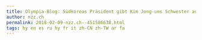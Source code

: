 ```yaml
---
title: Olympia-Blog: Südkoreas Präsident gibt Kim Jong-uns Schwester an der Eröffnungsfeier die Hand | NZZ
author: nzz.ch
permalink: 2018-02-09-nzz.ch--451586638.html
tags: hy en es ru hy fr it zh-CN zh-TW ar fa
---
```


